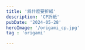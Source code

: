 ```yaml
---
title: '爲什麽要折紙'
description: 'CP折紙'
pubDate: '2024-05-28'
heroImage: '/origami_cp.jpg'
tag : 'origami'

---
```


